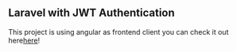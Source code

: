 ## Laravel with JWT Authentication

This project is using angular as frontend client you can check it out here[here](https://github.com/gabrielroubiera/AngularJWTAuth)!
